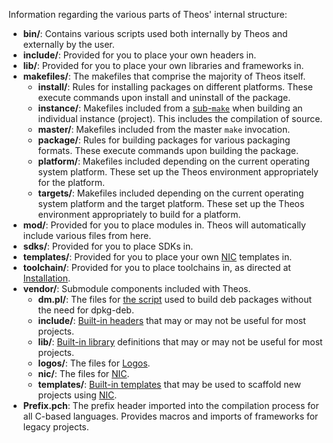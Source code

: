 Information regarding the various parts of Theos' internal structure:

* **bin/**: Contains various scripts used both internally by Theos and externally by the user.
* **include/**: Provided for you to place your own headers in.
* **lib/**: Provided for you to place your own libraries and frameworks in.
* **makefiles/**: The makefiles that comprise the majority of Theos itself.
  * **install/**: Rules for installing packages on different platforms. These execute commands upon install and uninstall of the package.
  * **instance/**: Makefiles included from a [sub-`make`](https://www.gnu.org/software/make/manual/html_node/Recursion.html) when building an individual instance (project). This includes the compilation of source.
  * **master/**: Makefiles included from the master `make` invocation.
  * **package/**: Rules for building packages for various packaging formats. These execute commands upon building the package.
  * **platform/**: Makefiles included depending on the current operating system platform. These set up the Theos environment appropriately for the platform.
  * **targets/**: Makefiles included depending on the current operating system platform and the target platform. These set up the Theos environment appropriately to build for a platform.
* **mod/**: Provided for you to place modules in. Theos will automatically include various files from here.
* **sdks/**: Provided for you to place SDKs in.
* **templates/**: Provided for you to place your own [NIC](NIC) templates in.
* **toolchain/**: Provided for you to place toolchains in, as directed at [Installation](Installation).
* **vendor/**: Submodule components included with Theos.
  * **dm.pl/**: The files for [the script](https://github.com/theos/dm.pl) used to build deb packages without the need for dpkg-deb.
  * **include/**: [Built-in headers](https://github.com/theos/headers) that may or may not be useful for most projects.
  * **lib/**: [Built-in library](https://github.com/theos/lib) definitions that may or may not be useful for most projects.
  * **logos/**: The files for [Logos](https://github.com/theos/logos).
  * **nic/**: The files for [NIC](NIC).
  * **templates/**: [Built-in templates](https://github.com/theos/templates) that may be used to scaffold new projects using [NIC](NIC).
* **Prefix.pch**: The prefix header imported into the compilation process for all C-based languages. Provides macros and imports of frameworks for legacy projects.